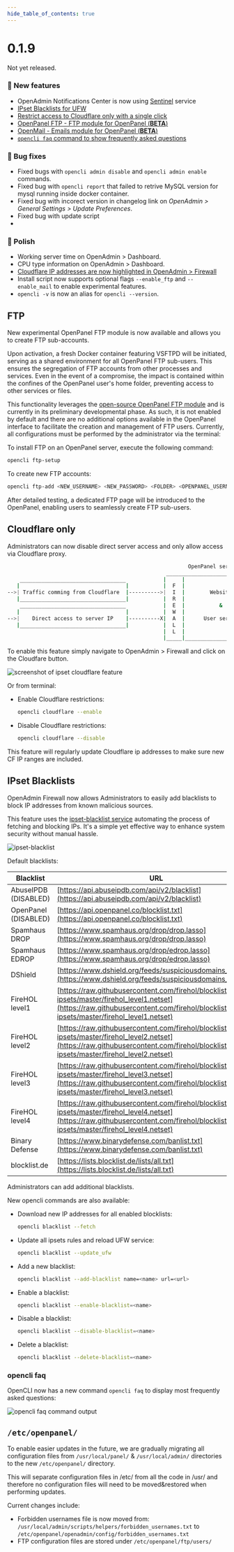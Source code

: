 ```yaml
--- 
hide_table_of_contents: true
---
```



# 0.1.9

Not yet released.


### 🚀 New features
- OpenAdmin Notifications Center is now using [Sentinel](https://github.com/stefanpejcic/Sentinel/tree/main) service
- [IPset Blacklists for UFW](#ipset-blacklists)
- [Restrict access to Cloudflare only with a single click](#cloudflare-only)
- [OpenPanel FTP - FTP module for OpenPanel (**BETA**)](#ftp)
- [OpenMail - Emails module for OpenPanel (**BETA**)](https://github.com/stefanpejcic/OpenMail/)
- [`opencli faq` command to show frequently asked questions](#opencli-faq)

### 🐛 Bug fixes
- Fixed bugs with `opencli admin disable` and `opencli admin enable` commands.
- Fixed bug with `opencli report` that failed to retrive MySQL version for mysql running inside docker container.
- Fixed bug with incorect version in changelog link on *OpenAdmin > General Settings > Update Preferences*.
- Fixed bug with update script
- 


### 💅 Polish
- Working server time on OpenAdmin > Dashboard.
- CPU type information on OpenAdmin > Dashboard.
- [Cloudflare IP addresses are now highlighted in OpenAdmin > Firewall](https://i.postimg.cc/xTDPTG6S/image.png)
- Install script now supports optional flags `--enable_ftp` and `--enable_mail` to enable experimental features.
- `opencli -v` is now an alias for `opencli --version`.


## FTP

New experimental OpenPanel FTP module is now available and allows you to create FTP sub-accounts.

Upon activation, a fresh Docker container featuring VSFTPD will be initiated, serving as a shared environment for all OpenPanel FTP sub-users. This ensures the segregation of FTP accounts from other processes and services. Even in the event of a compromise, the impact is contained within the confines of the OpenPanel user's home folder, preventing access to other services or files.

This functionality leverages the [open-source OpenPanel FTP module](https://github.com/stefanpejcic/OpenPanel-FTP/) and is currently in its preliminary developmental phase. As such, it is not enabled by default and there are no additional options available in the OpenPanel interface to facilitate the creation and management of FTP users. Currently, all configurations must be performed by the administrator via the terminal:

To install FTP on an OpenPanel server, execute the following command:
```bash
opencli ftp-setup
```

To create new FTP accounts:
```bash
opencli ftp-add <NEW_USERNAME> <NEW_PASSWORD> <FOLDER> <OPENPANEL_USERNAME>
```

After detailed testing, a dedicated FTP page will be introduced to the OpenPanel, enabling users to seamlessly create FTP sub-users.

## Cloudflare only

Administrators can now disable direct server access and only allow access via Cloudflare proxy.

```bash
                                                          OpenPanel server
                                                   _____________________________
    __________________________________            |     |                       |
   |                                  |           |  F  |                       |
-->| Traffic comming from Cloudflare  |---------->|  I  |        Websites       |
   |__________________________________|           |  R  |                       |
    __________________________________            |  E  |           &           |
   |                                  |           |  W  |                       |
-->|    Direct access to server IP    |----------X|  A  |      User services    |
   |__________________________________|           |  L  |                       |
                                                  |  L  |                       |
                                                  |_____|_______________________| 
```

To enable this feature simply navigate to OpenAdmin > Firewall and click on the Cloudfare button.

![screenshot of ipset cloudflare feature](https://i.postimg.cc/Z5dMnKSW-/image.png)

Or from terminal:

- Enable Cloudflare restrictions:
  ```bash
  opencli cloudflare --enable
  ```
- Disable Cloudflare restrictions:
  ```bash
  opencli cloudflare --disable
  ```

This feature will regularly update Cloudflare ip addresses to make sure new CF IP ranges are included.

## IPset Blacklists

OpenAdmin Firewall now allows Administrators to easily add blacklists to block IP addresses from known malicious sources.

This feature uses the [ipset-blacklist service](https://github.com/stefanpejcic/ipset-blacklist) automating the process of fetching and blocking IPs. It's a simple yet effective way to enhance system security without manual hassle.

![ipset-blacklist](https://i.postimg.cc/4xN3Qxvy/image.png)

Default blacklists:

| Blacklist            | URL                                                                  |
|-----------------|----------------------------------------------------------------------|
| AbuseIPDB (DISABLED)       | [https://api.abuseipdb.com/api/v2/blacklist](https://api.abuseipdb.com/api/v2/blacklist) |
| OpenPanel (DISABLED)       | [https://api.openpanel.co/blocklist.txt](https://api.openpanel.co/blocklist.txt) |
| Spamhaus DROP   | [https://www.spamhaus.org/drop/drop.lasso](https://www.spamhaus.org/drop/drop.lasso) |
| Spamhaus EDROP  | [https://www.spamhaus.org/drop/edrop.lasso](https://www.spamhaus.org/drop/edrop.lasso) |
| DShield         | [https://www.dshield.org/feeds/suspiciousdomains_Low.txt](https://www.dshield.org/feeds/suspiciousdomains_Low.txt) |
| FireHOL level1  | [https://raw.githubusercontent.com/firehol/blocklist-ipsets/master/firehol_level1.netset](https://raw.githubusercontent.com/firehol/blocklist-ipsets/master/firehol_level1.netset) |
| FireHOL level2  | [https://raw.githubusercontent.com/firehol/blocklist-ipsets/master/firehol_level2.netset](https://raw.githubusercontent.com/firehol/blocklist-ipsets/master/firehol_level2.netset) |
| FireHOL level3  | [https://raw.githubusercontent.com/firehol/blocklist-ipsets/master/firehol_level3.netset](https://raw.githubusercontent.com/firehol/blocklist-ipsets/master/firehol_level3.netset) |
| FireHOL level4  | [https://raw.githubusercontent.com/firehol/blocklist-ipsets/master/firehol_level4.netset](https://raw.githubusercontent.com/firehol/blocklist-ipsets/master/firehol_level4.netset) |
| Binary Defense   | [https://www.binarydefense.com/banlist.txt](https://www.binarydefense.com/banlist.txt) |
| blocklist.de    | [https://lists.blocklist.de/lists/all.txt](https://lists.blocklist.de/lists/all.txt) |

Administrators can add additional blacklists.

New opencli commands are also available:

- Download new IP addresses for all enabled blocklists:
  ```bash
  opencli blacklist --fetch
  ```
- Update all ipsets rules and reload UFW service:
  ```bash
  opencli blacklist --update_ufw
  ```
- Add a new blacklist:
  ```bash
  opencli blacklist --add-blacklist name=<name> url=<url>
  ```
- Enable a blacklist:
  ```bash
  opencli blacklist --enable-blacklist=<name>
  ```
- Disable a blacklist:
  ```bash
  opencli blacklist --disable-blacklist=<name>
  ```
- Delete a blacklist:
  ```bash
  opencli blacklist --delete-blacklist=<name>
  ```

### opencli faq

OpenCLI now has a new command `opencli faq` to display most frequently asked questions:

![opencli faq command output](https://i.postimg.cc/k5k7VkQX/image.png)


## `/etc/openpanel/`

To enable easier updates in the future, we are gradually migrating all configuration files from `/usr/local/panel/` & `/usr/local/admin/` directories to the new `/etc/openpanel/` directory.

This will separate configuration files  in /etc/ from all the code in /usr/ and therefore no configuration files will need to be moved&restored when performing updates.

Current changes include:

- Forbidden usernames file is now moved from: `/usr/local/admin/scripts/helpers/forbidden_usernames.txt` to `/etc/openpanel/openadmin/config/forbidden_usernames.txt`
- FTP configuration files are stored under `/etc/openpanel/ftp/users/`
